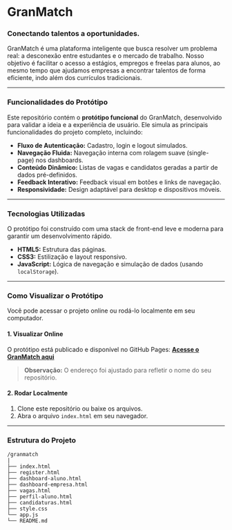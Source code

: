 # GranMatch

### Conectando talentos a oportunidades.

GranMatch é uma plataforma inteligente que busca resolver um problema real: a desconexão entre estudantes e o mercado de trabalho. Nosso objetivo é facilitar o acesso a estágios, empregos e freelas para alunos, ao mesmo tempo que ajudamos empresas a encontrar talentos de forma eficiente, indo além dos currículos tradicionais.

---

### Funcionalidades do Protótipo

Este repositório contém o **protótipo funcional** do GranMatch, desenvolvido para validar a ideia e a experiência de usuário. Ele simula as principais funcionalidades do projeto completo, incluindo:

* **Fluxo de Autenticação:** Cadastro, login e logout simulados.
* **Navegação Fluida:** Navegação interna com rolagem suave (single-page) nos dashboards.
* **Conteúdo Dinâmico:** Listas de vagas e candidatos geradas a partir de dados pré-definidos.
* **Feedback Interativo:** Feedback visual em botões e links de navegação.
* **Responsividade:** Design adaptável para desktop e dispositivos móveis.

---

### Tecnologias Utilizadas

O protótipo foi construído com uma stack de front-end leve e moderna para garantir um desenvolvimento rápido.

* **HTML5:** Estrutura das páginas.
* **CSS3:** Estilização e layout responsivo.
* **JavaScript:** Lógica de navegação e simulação de dados (usando `localStorage`).

---

### Como Visualizar o Protótipo

Você pode acessar o projeto online ou rodá-lo localmente em seu computador.

#### 1. Visualizar Online
O protótipo está publicado e disponível no GitHub Pages:
**[Acesse o GranMatch aqui](https://dinhonks.github.io/granmatch/)**

> **Observação:** O endereço foi ajustado para refletir o nome do seu repositório.

#### 2. Rodar Localmente
1. Clone este repositório ou baixe os arquivos.
2. Abra o arquivo `index.html` em seu navegador.

---

### Estrutura do Projeto

```
/granmatch
|
├── index.html
├── register.html
├── dashboard-aluno.html
├── dashboard-empresa.html
├── vagas.html
├── perfil-aluno.html
├── candidaturas.html
├── style.css
└── app.js
└── README.md
